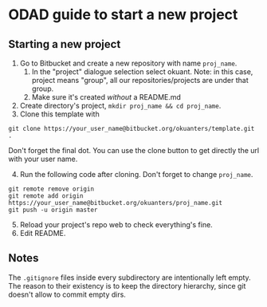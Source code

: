 # ODAD guide to start a new project

## Starting a new project

1. Go to Bitbucket and create a new repository with name `proj_name`.
    1. In the "project" dialogue selection select okuant.
Note: in this case, project means "group", all our repositories/projects are under that group.
    2. Make sure it's created *without* a README.md
2. Create directory's project,  `mkdir proj_name && cd proj_name`.
3. Clone this template with
```
git clone https://your_user_name@bitbucket.org/okuanters/template.git .
```
Don't forget the final dot. You can use the clone button to get directly the url with your user name.

4. Run the following code after cloning. Don't forget to change `proj_name`.
```
git remote remove origin
git remote add origin https://your_user_name@bitbucket.org/okuanters/proj_name.git
git push -u origin master
```
5. Reload your project's repo web to check everything's fine.
6. Edit README.

## Notes
The `.gitignore` files inside every subdirectory are intentionally left empty.
The reason to their existency is to keep the directory hierarchy, since git doesn't allow to commit empty dirs.